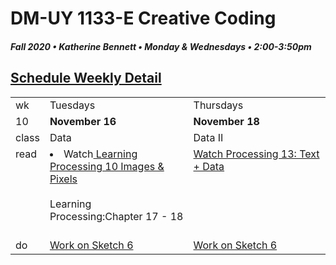 # DM-UY 1133-E Creative Coding
##### Fall 2020 • Katherine Bennett • Monday & Wednesdays • 2:00-3:50pm 

## [Schedule Weekly Detail](Calendar.md) 

<table>
<tr>
<td>wk</td>
<td>Tuesdays </td>
<td>Thursdays </td>
</tr>
<!-- dates -->
<tr>
  <td valign="top">10</td>
  <td valign="top" width="48%"><strong>November 16</strong></td>
  <td valign="top" width="48%"><strong>November 18</strong></td>
</tr>
<!-- class -->
<tr>
	<td valign="top">class</td>
	<!-- day Tues -->
	<td valign="top" width="48%">
	Data<br> 
	</td>
	<!-- day Thurs -->
	<td valign="top" width="48%">
		Data II <br>
	</td>
<!-- homework -->
<tr>
  <td valign="top">read</td>
  	<!-- day Tues -->
  	<td valign="top"> 
        <li> Watch<a href = "https://www.youtube.com/user/shiffman/playlists?view=50&sort=dd&shelf_id=2"> Learning Processing 10 Images & Pixels </a> </li> <br>
  		Learning Processing:Chapter 17 - 18 </a><br>
	<br>
	</td>
  	<!-- day Thurs -->
  	<td valign="top"> 
  		<a href = "https://www.youtube.com/user/shiffman/playlists?view=50&sort=dd&shelf_id=2"> Watch Processing 13: Text + Data </a>
  	</td>
 </tr>
 <!-- do -->
<tr>
  <td valign = "top">do</td>
	<!-- day Tues -->
 	<td valign = "top"> 
 		<a href = "Sketch_5.md"> Work on Sketch 6 </a> <br>
 	</td>
  	<!-- day Thurs -->
  	<td valign = "top">
  		<a href = "Sketch_5.md"> Work on Sketch 6</a> <br>
  	</td>	
</tr>
</table>